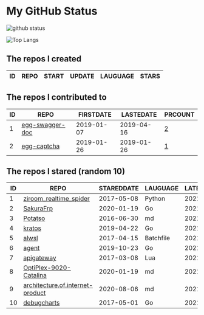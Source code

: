 # My GitHub Status

<img src="https://github-readme-stats-1.yihong0618.vercel.app/api?username=jc-lathander&show_icons=true&&&hide_title=true&count_private=true" alt="github status" />

![Top Langs](https://github-readme-stats-1.yihong0618.vercel.app/api/top-langs/?username=jc-lathander&layout=compact)

<!--START_SECTION:my_github-->
## The repos I created
| ID | REPO | START | UPDATE | LAUGUAGE | STARS |
|----|------|-------|--------|----------|-------|

## The repos I contributed to
| ID |                                REPO                                | FIRSTDATE  | LASTEDATE  |                                          PRCOUNT                                           |
|----|--------------------------------------------------------------------|------------|------------|--------------------------------------------------------------------------------------------|
|  1 | [egg-swagger-doc](https://github.com/Yanshijie-EL/egg-swagger-doc) | 2019-01-07 | 2019-04-16 | [2](https://github.com/Yanshijie-EL/egg-swagger-doc/pulls?q=is%3Apr+author%3Ajc-lathander) |
|  2 | [egg-captcha](https://github.com/Raoul1996/egg-captcha)            | 2019-01-26 | 2019-01-26 | [1](https://github.com/Raoul1996/egg-captcha/pulls?q=is%3Apr+author%3Ajc-lathander)        |

## The repos I stared (random 10)
| ID |                                                REPO                                                | STAREDDATE | LAUGUAGE  | LATESTUPDATE |
|----|----------------------------------------------------------------------------------------------------|------------|-----------|--------------|
|  1 | [ziroom_realtime_spider](https://github.com/facert/ziroom_realtime_spider)                         | 2017-05-08 | Python    | 2021-10-12   |
|  2 | [SakuraFrp](https://github.com/ZeroDream-CN/SakuraFrp)                                             | 2020-01-19 | Go        | 2021-12-03   |
|  3 | [Potatso](https://github.com/icodesign/Potatso)                                                    | 2016-06-30 | md        | 2021-12-04   |
|  4 | [kratos](https://github.com/go-kratos/kratos)                                                      | 2019-04-22 | Go        | 2021-12-04   |
|  5 | [alwsl](https://github.com/alwsl/alwsl)                                                            | 2017-04-15 | Batchfile | 2021-11-28   |
|  6 | [agent](https://github.com/LeonZYang/agent)                                                        | 2019-10-23 | Go        | 2021-01-12   |
|  7 | [apigateway](https://github.com/adobe-apiplatform/apigateway)                                      | 2017-03-08 | Lua       | 2021-10-14   |
|  8 | [OptiPlex-9020-Catalina](https://github.com/W-MS/OptiPlex-9020-Catalina)                           | 2020-01-19 | md        | 2021-04-09   |
|  9 | [architecture.of.internet-product](https://github.com/davideuler/architecture.of.internet-product) | 2020-08-06 | md        | 2021-12-04   |
| 10 | [debugcharts](https://github.com/mkevac/debugcharts)                                               | 2017-05-01 | Go        | 2021-12-03   |

<!--END_SECTION:my_github-->
